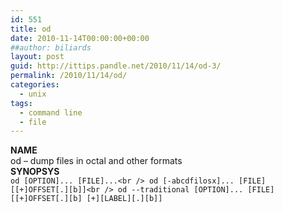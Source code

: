 ```yaml
---
id: 551
title: od
date: 2010-11-14T00:00:00+00:00
##author: biliards
layout: post
guid: http://ittips.pandle.net/2010/11/14/od-3/
permalink: /2010/11/14/od/
categories:
  - unix
tags:
  - command line
  - file
---
```

**NAME**  
od &#8211; dump files in octal and other formats  
**SYNOPSYS**  
`od [OPTION]... [FILE]...<br />
od [-abcdfilosx]... [FILE] [[+]OFFSET[.][b]]<br />
od --traditional [OPTION]... [FILE] [[+]OFFSET[.][b] [+][LABEL][.][b]]`


